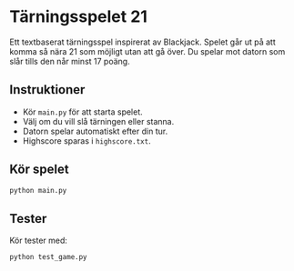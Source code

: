 # Tärningsspelet 21

Ett textbaserat tärningsspel inspirerat av Blackjack. Spelet går ut på att komma så nära 21 som möjligt utan att gå över. Du spelar mot datorn som slår tills den når minst 17 poäng.

## Instruktioner
- Kör `main.py` för att starta spelet.
- Välj om du vill slå tärningen eller stanna.
- Datorn spelar automatiskt efter din tur.
- Highscore sparas i `highscore.txt`.

## Kör spelet
```bash
python main.py
```

## Tester
Kör tester med:
```bash
python test_game.py
```